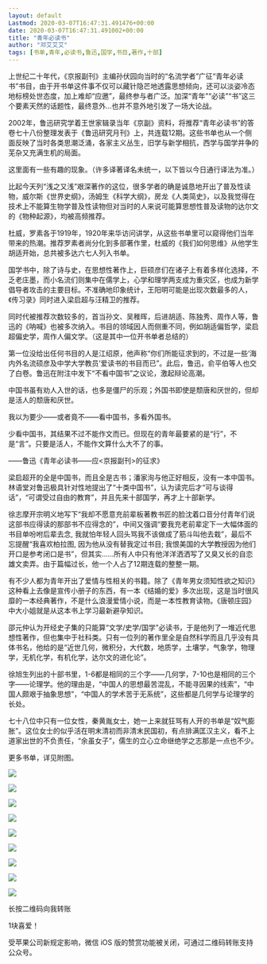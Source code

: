 ```yaml
---
layout: default
Lastmod: 2020-03-07T16:47:31.491476+00:00
date: 2020-03-07T16:47:31.491002+00:00
title: "青年必读书"
author: "邓艾艾艾"
tags: [书单,青年,必读书,鲁迅,国学,书目,著作,十部]
---
```


  

上世纪二十年代，《京报副刊》主编孙伏园向当时的“名流学者”广征“青年必读书”书目，由于开书单这件事不仅可以藏针隐芒地透露思想倾向，还可以淡姿冷态地标榜处世态度，加上难却“应邀”，最终参与者广泛。加深“青年”“必读”“书”这三个要素天然的话题性，最终意外...也并不意外地引发了一场大论战。  

2002年，鲁迅研究学着王世家辑录当年《京副》资料，将推荐“青年必读书”的答卷七十八份整理发表于《鲁迅研究月刊》上，共连载12期。这些书单也从一个侧面反映了当时各类思潮泛涌，各家主义丛生，旧学与新学相抗，西学与国学并争的芜杂又充满生机的局面。

这里面有一些有趣的现象。（许多译著译名未统一，以下皆以今日通行译法为准。）

比起今天列“浅之又浅”艰深著作的这位，很多学者的确是诚恳地开出了普及性读物，威尔斯《世界史纲》，汤姆生《科学大纲》，房龙《人类简史》，以及我觉得在技术上不能算生物学普及性读物但对当时的人来说可能算思想性普及读物的达尔文的《物种起源》，均被高频推荐。

杜威，罗素各于1919年，1920年来华访问讲学，从这些书单里可以窥得他们当年带来的热潮。推荐罗素者尚分化到多部著作里，杜威的《我们如何思维》从他学生胡适开始，总共被多达六七人列入书单。

国学书中，除了诗与史，在思想性著作上，巨硕彦们在诸子上有着多样化选择，不乏老庄墨，而小名流们则集中在儒学上，心学和理学两支成为重灾区，也成为新学倡导者攻击的主要目标。不准确地印象统计，王阳明可能是出现次数最多的人，《传习录》同时进入梁启超与汪精卫的推荐。

同时代被推荐次数较多的，首当孙文、吴稚晖，后进胡适、陈独秀、周作人等，鲁迅的《呐喊》也被多次纳入。书目的领域因人而侧重不同，例如胡适偏哲学，梁启超偏史学，周作人偏文学。（这是其中一位开书单者总结的）

第一位没给出任何书目的人是江绍原，他声称“你们所能征求到的，不过是一些‘海内外名流硕彦及中学大学教员’爱读书的书目而已”。此后，鲁迅，俞平伯等人也交了白卷。鲁迅在附注中发下“不看中国书”之议论，激起辩论高潮。

中国书虽有劝人入世的话，也多是僵尸的乐观；外国书即使是颓唐和厌世的，但却是活人的颓唐和厌世。

我以为要少——或者竟不——看中国书，多看外国书。

少看中国书，其结果不过不能作文而已。但现在的青年最要紧的是“行”，不是“言”。只要是活人，不能作文算什么大不了的事。

——鲁迅《青年必读书——应<京报副刊>的征求》

梁启超开的全是中国书，而且全是古书；潘家洵与他正好相反，没有一本中国书。林语堂对鲁迅极具针对性地提出了“十类中国书”，认为读完后才“可与谈得话”，“可谓受过自由的教育”，并且先来十部国学，再才上十部新学。

徐志摩开宗明义地写下“我却不愿意充前辈板著教书匠的脸沈着口音分付青年们说这部书应得读的那部书不应得念的”，中间又强调“要我充老前辈定下一大幅体面的书目单吩咐后辈去念, 我就怕年轻人回头骂我不该做成了筋斗叫他去栽”，最后不忘提醒“我喜欢柏拉图, 因为他从没有替我定过书目; 我恨美国的大学教授因为他们开口是参考闭口是书”，但其实......所有人中只有他洋洋洒洒写了又臭又长的自恋雄文卖弄。由于篇幅过长，他一个人占了12期连载的整整一期。

有不少人都为青年开出了爱情与性相关的书籍。除了《青年男女须知性欲之知识》这种看上去像是宣传小册子的东西，有一本《结婚的爱》多次出现，这是当时很风靡的一本经典著作，不是什么浪漫爱情小说，而是一本性教育读物。《唐顿庄园》中大小姐就是从这本书上学习最新避孕知识。

邵元仲认为开经史子集的只能算“文学/史学/国学”必读书，于是他列了一堆近代思想性著作，但也集中于社科类。只有一位列的著作里全是自然科学而且几乎没有具体书名，他给的是“近世几何，微积分，大代数，地质学，土壤学，气象学，物理学，无机化学，有机化学，达尔文的进化论”。

徐旭生列出的十部书里，1-6都是相同的三个字——几何学，7-10也是相同的三个字——论理学。他的理由是，“中国人的思想最苦混乱，不能寻因果的线索”，“中国人颇艰于抽象思想”，“中国人的学术苦于无系统”，这些都是几何学与论理学的长处。

七十八位中只有一位女性，秦黄胤女士，她一上来就狂骂有人开的书单是“奴气膨胀”。这位女士的似乎活在明末清初而非清末民国初，有点排满匡汉主义，看不上道家出世的不负责任，“余虽女子”，儒生的立心立命继绝学之志那是一点也不少。

更多书单，详见附图。

![](https://images.weserv.nl/?url=https%3A//mmbiz.qpic.cn/mmbiz_jpg/WYiaIf2PxeWzia9VMQ20nJH42pIcfRdyf37OhVVlCbF1jTDUHvrQh94SQBvxdrxrKRCbWUXKia4ZEfia1ErHiczS2lQ/640%3Fwx_fmt%3Djpeg)

![](https://images.weserv.nl/?url=https%3A//mmbiz.qpic.cn/mmbiz_jpg/WYiaIf2PxeWzia9VMQ20nJH42pIcfRdyf3pIsV9HNUGFdUjIsUUletDrgBglCMbnPfLKgBK5oO8XXaG8mV4FhC3g/640%3Fwx_fmt%3Djpeg)

![](https://images.weserv.nl/?url=https%3A//mmbiz.qpic.cn/mmbiz_jpg/WYiaIf2PxeWzia9VMQ20nJH42pIcfRdyf3anYjttOjiaTrpKvylfhx6GqUf9xIEgeEPhwdSGJwIMzFfIAonetHwibA/640%3Fwx_fmt%3Djpeg)

![](https://images.weserv.nl/?url=https%3A//mmbiz.qpic.cn/mmbiz_jpg/WYiaIf2PxeWzia9VMQ20nJH42pIcfRdyf3mHUNr6ccCyhgukFSRqISUpvJDjcibXUV29e3QwLALIjFZn57ssNSqFw/640%3Fwx_fmt%3Djpeg)

![](https://images.weserv.nl/?url=https%3A//mmbiz.qpic.cn/mmbiz_jpg/WYiaIf2PxeWzia9VMQ20nJH42pIcfRdyf3Usj6jXPQtcNsqGVn7ZV0eEib3GSon5TOyxdo7ic408q0NUJu1ruKub4A/640%3Fwx_fmt%3Djpeg)

![](https://images.weserv.nl/?url=https%3A//mmbiz.qpic.cn/mmbiz_jpg/WYiaIf2PxeWzia9VMQ20nJH42pIcfRdyf3WhlibNmMMoRibYj6yakB4t7Pkcw5KNgenQ3Xg6lr2j5icePiclwibZoyHeA/640%3Fwx_fmt%3Djpeg)

![](https://images.weserv.nl/?url=https%3A//mmbiz.qpic.cn/mmbiz_jpg/WYiaIf2PxeWzia9VMQ20nJH42pIcfRdyf3ax9q05DqSl7u6hgYPC1OtsH0wrFrJQITiawEiav8zQuoALs6R2Mb5OIw/640%3Fwx_fmt%3Djpeg)

![](https://images.weserv.nl/?url=https%3A//mmbiz.qpic.cn/mmbiz_jpg/WYiaIf2PxeWzia9VMQ20nJH42pIcfRdyf3aNmwbnydXHewEKWF1IDHxgrzqIvaibTAsW26m0jb4CsPJiaL9jic44hiaQ/640%3Fwx_fmt%3Djpeg)

![](https://images.weserv.nl/?url=https%3A//mmbiz.qpic.cn/mmbiz_jpg/WYiaIf2PxeWzia9VMQ20nJH42pIcfRdyf3T3RcNIqS77F8VWzBGibCgicfaeeayfzIxSW3sdhhXic4MRkzeL6KzrBiaw/640%3Fwx_fmt%3Djpeg)

长按二维码向我转账

1块喜爱！

受苹果公司新规定影响，微信 iOS 版的赞赏功能被关闭，可通过二维码转账支持公众号。

